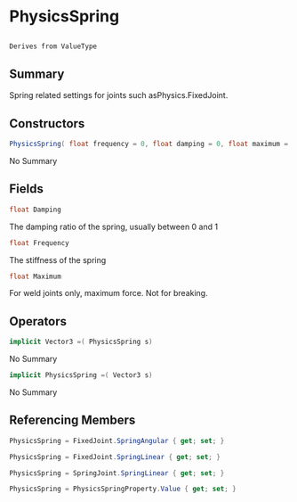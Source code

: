 # PhysicsSpring

## 
```c#
Derives from ValueType
```

## Summary

Spring related settings for joints such asPhysics.FixedJoint.
## Constructors

```c#
PhysicsSpring( float frequency = 0, float damping = 0, float maximum = 0) 
```
No Summary
## Fields

```c#
float Damping
```
The damping ratio of the spring, usually between 0 and 1
```c#
float Frequency
```
The stiffness of the spring
```c#
float Maximum
```
For weld joints only, maximum force. Not for breaking.
## Operators

```c#
implicit Vector3 =( PhysicsSpring s) 
```
No Summary
```c#
implicit PhysicsSpring =( Vector3 s) 
```
No Summary
## Referencing Members

```c#
PhysicsSpring = FixedJoint.SpringAngular { get; set; } 
```
```c#
PhysicsSpring = FixedJoint.SpringLinear { get; set; } 
```
```c#
PhysicsSpring = SpringJoint.SpringLinear { get; set; } 
```
```c#
PhysicsSpring = PhysicsSpringProperty.Value { get; set; } 
```
